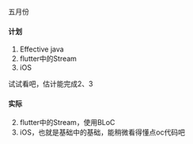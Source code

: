 五月份

#### 计划
1. Effective java
2. flutter中的Stream
3. iOS

试试看吧，估计能完成2、3

#### 实际
2. flutter中的Stream，使用BLoC
3. iOS，也就是基础中的基础，能稍微看得懂点oc代码吧